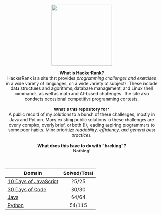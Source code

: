 <p align="center">
    <a href="https://www.hackerrank.com/_clfm_">
        <img height=200 src="https://github.com/clfm/HackerRank/blob/master/images/hackerrank-logo.jpg">
    </a>
</p>

<p align="center">
  <b>What is HackerRank?</b><br>
    HackerRank is a site that provides <i>programming challenges and exercises</i> in a wide variety of languages, on a wide variety of subjects. These include data structures and algorithms, database management, and Linux shell commands, as well as math and AI-based challenges. The site also conducts occasional competitive programming contests. <br><br>
  <b>What's this repository for?</b><br>
      A public record of my solutions to a bunch of these challenges, mostly in Java and Python. Many existing public solutions to these challenges are overly complex, overly brief, or both (!), leading aspiring programmers to some poor habits. Mine prioritize <i>readability, efficiency, and general best practices</i>. <br><br>
  <b>What does this have to do with "hacking"?</b><br>
      Nothing!<br>
  <br><br>
</p>

| Domain                                                                                                        | Solved/Total |
|---------------------------------------------------------------------------------------------------------------|:------------:|
| [10 Days of JavaScript](https://github.com/clfm/HackerRank/blob/master/10%20Days%20of%20JavaScript/README.md) |     25/25    |
| [30 Days of Code](https://github.com/clfm/HackerRank/blob/master/30%20Days%20of%20Code/README.md)             |     30/30    |
| [Java](https://github.com/clfm/HackerRank/blob/master/Java/README.md)                                         |     64/64    |
| [Python](https://github.com/clfm/HackerRank/blob/master/Python/README.md)                                     |    54/115    |

